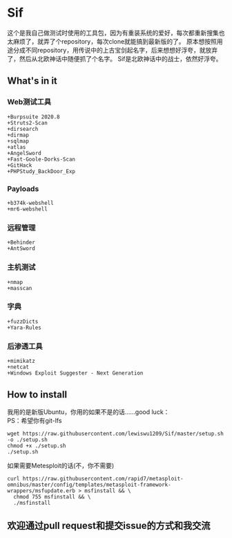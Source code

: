 # Sif

这个是我自己做测试时使用的工具包，因为有重装系统的爱好，每次都重新搜集也太麻烦了，就弄了个repository，每次clone就能搞到最新版的了。
原本想按照用途分成不同repository，用传说中的上古宝剑起名字，后来想想好浮夸，就放弃了，然后从北欧神话中随便抓了个名字。
Sif是北欧神话中的战士，依然好浮夸。

## What's in it
### Web测试工具
    +Burpsuite 2020.8
    +Struts2-Scan
    +dirsearch
    +dirmap
    +sqlmap
    +atlas
    +AngelSword
    +Fast-Goole-Dorks-Scan
    +GitHack
    +PHPStudy_BackDoor_Exp

### Payloads

```
+b374k-webshell
+mr6-webshell
```

### 远程管理

```
+Behinder
+AntSword
```

### 主机测试

    +nmap
    +masscan

### 字典
    +fuzzDicts
    +Yara-Rules

### 后渗透工具
    +mimikatz
    +netcat
    +Windows Exploit Suggester - Next Generation

## How to install
我用的是新版Ubuntu，你用的如果不是的话……good luck：<br/>
PS：希望你有git-lfs
```
wget https://raw.githubusercontent.com/lewiswu1209/Sif/master/setup.sh -o ./setup.sh
chmod +x ./setup.sh
./setup.sh
```
如果需要Metesploit的话(不，你不需要)
```
curl https://raw.githubusercontent.com/rapid7/metasploit-omnibus/master/config/templates/metasploit-framework-wrappers/msfupdate.erb > msfinstall && \
  chmod 755 msfinstall && \
  ./msfinstall
```

## 欢迎通过pull request和提交issue的方式和我交流
